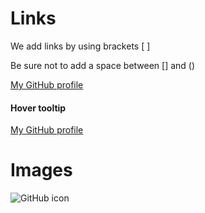 # Links
We add links by using brackets [ ]

Be sure not to add a space between [] and ()

[My GitHub profile](https://github.com/LevDoesCode/)

#### Hover tooltip
[My GitHub profile](https://github.com/LevDoesCode/ "Lev's GitHub profile")

# Images
![GitHub icon](https://cdn-icons-png.flaticon.com/512/25/25231.png)